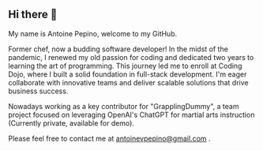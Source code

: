 ## Hi there 👋 

My name is Antoine Pepino, welcome to my GitHub.

Former chef, now a budding software developer!  In the midst of the pandemic, I renewed my old passion for coding and dedicated two years to learning the art of programming. This journey led me to enroll at Coding Dojo, where I built a solid foundation in full-stack development. I'm eager collaborate with innovative teams and deliver scalable solutions that drive business success.

Nowadays working as a key contributor for "GrapplingDummy", a team project focused on leveraging OpenAI's ChatGPT for martial arts instruction (Currently private, available for demo).

Please feel free to contact me at antoinevpepino@gmail.com . 
